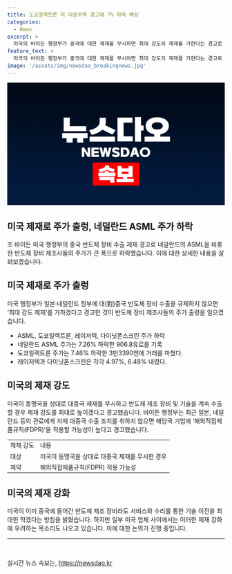 ```yaml
---
title: 도쿄일렉트론 미 대중무역 경고에 7% 하락 예상
categories:
  - News
excerpt: >
  미국의 바이든 행정부가 중국에 대한 제재를 무시하면 최대 강도의 제재를 가한다는 경고로 네덜란드 반도체 장비 제조사인 ASML의 주가가 급락했습니다. 이로 인해 도쿄일렉트론, 레이저텍, 다이닛폰스크린의 주가도 하락했습니다. 바이든 정부는 미국 이외의 외국 기업이 미국이 통제한 기술을 사용할 때 수출을 금지하는 해외직접제품규칙을 적용할 가능성을 경고했습니다. 이에 대한 우려와 반발이 나타나고 있습니다.
feature_text: >
  미국의 바이든 행정부가 중국에 대한 제재를 무시하면 최대 강도의 제재를 가한다는 경고로 네덜란드 반도체 장비 제조사인 ASML의 주가가 급락했습니다. 이로 인해 도쿄일렉트론, 레이저텍, 다이닛폰스크린의 주가도 하락했습니다. 바이든 정부는 미국 이외의 외국 기업이 미국이 통제한 기술을 사용할 때 수출을 금지하는 해외직접제품규칙을 적용할 가능성을 경고했습니다. 이에 대한 우려와 반발이 나타나고 있습니다.
image: '/assets/img/newsdao_breakingnews.jpg'
---
```


<p><img src="/assets/img/newsdao_breakingnews.jpg" alt="ontimetimes 속보" /></p>

<h2 data-ke-size="size26">미국 제재로 주가 출렁, 네덜란드 ASML 주가 하락</h2>

<p data-ke-size="size16">조 바이든 미국 행정부의 중국 반도체 장비 수출 제재 경고로 네덜란드의 ASML을 비롯한 반도체 장비 제조사들의 주가가 큰 폭으로 하락했습니다. 이에 대한 상세한 내용을 살펴보겠습니다.</p>

<h2 data-ke-size="size24">미국 제재로 주가 출렁</h2>

<p data-ke-size="size16">미국 행정부가 일본·네덜란드 정부에 대(對)중국 반도체 장비 수출을 규제하지 않으면 ‘최대 강도 제재’를 가하겠다고 경고한 것이 반도체 장비 제조사들의 주가 출렁을 일으켰습니다.</p>

<ul>
  <li>ASML, 도쿄일렉트론, 레이저텍, 다이닛폰스크린 주가 하락</li>
  <li>네덜란드 ASML 주가는 7.26% 하락한 906.8유로를 기록</li>
  <li>도쿄일렉트론 주가는 7.46% 하락한 3만3390엔에 거래를 마쳤다.</li>
  <li>레이저텍과 다이닛폰스크린은 각각 4.97%, 6.48% 내렸다.</li>
</ul>

<h2 data-ke-size="size24">미국의 제재 강도</h2>

<p data-ke-size="size16">미국이 동맹국을 상대로 대중국 제재를 무시하고 반도체 제조 장비 및 기술을 계속 수출할 경우 제재 강도를 최대로 높이겠다고 경고했습니다. 바이든 행정부는 최근 일본, 네덜란드 등의 관료에게 자체 대중국 수출 조치를 취하지 않으면 해당국 기업에 ‘해외직접제품규칙(FDPR)’을 적용할 가능성이 높다고 경고했습니다.</p>

<table>
  <tr>
    <td>제재 강도</td>
    <td>내용</td>
  </tr>
  <tr>
    <td>대상</td>
    <td>미국이 동맹국을 상대로 대중국 제재를 무시한 경우</td>
  </tr>
  <tr>
    <td>제약</td>
    <td>해외직접제품규칙(FDPR) 적용 가능성</td>
  </tr>
</table>

<h2 data-ke-size="size24">미국의 제재 강화</h2>

<p data-ke-size="size16">미국이 이미 중국에 들어간 반도체 제조 장비라도 서비스와 수리를 통한 기술 이전을 최대한 막겠다는 방침을 밝혔습니다. 하지만 일부 미국 업체 사이에서는 이러한 제재 강화에 우려하는 목소리도 나오고 있습니다. 이에 대한 논의가 진행 중입니다.</p>

<hr data-ke-size="size32">

<p data-ke-size="size16">&nbsp;</p>
실시간 뉴스 속보는, <a href="https://newsdao.kr" rel="dofollow">https://newsdao.kr</a>


